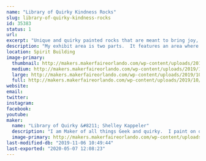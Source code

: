 ```yaml
---
name: "Library of Quirky Kindness Rocks"
slug: library-of-quirky-kindness-rocks
id: 35383
status: 1
url: 
excerpt: "Unique and quirky painted rocks that are meant to bring joy, pass on to a friend as a random act as kindness or share with a loved one.  Find one that matches your personality!"
description: "My exhibit area is two parts.  It features an area where I display my Kindness Rocks and products I use to make them.  I share techniques on how to work with stone, what types of mediums work with a porous canvas and types of sealer.  I provide another area where families can \"Make N Take\" their own kindness rocks.  They can stop and paint a rock, using paint pens and markers."
location: Spirit Building
image-primary:
  thumbnail: http://makers.makerfaireorlando.com/wp-content/uploads/2019/10/IMG_5432-150x150.jpg
  medium: http://makers.makerfaireorlando.com/wp-content/uploads/2019/10/IMG_5432-300x225.jpg
  large: http://makers.makerfaireorlando.com/wp-content/uploads/2019/10/IMG_5432-1024x768.jpg
  full: http://makers.makerfaireorlando.com/wp-content/uploads/2019/10/IMG_5432.jpg
website: 
email: 
twitter: 
instagram: 
facebook: 
youtube: 
maker:
  name: "Library of Quirky &#8211; Shelley Kappeler"
  description: "I am Maker of all things Geek and quirky.  I paint on quarry stone using a wide variety of mediums: POSCA paint pens, Chameleon Alcohol Ink Blenders, and Derwent Inktense. Marrying these products together gives my work a unique folk art feel, so you see each item is handmade and not manufactured.  I am a longtime FIRST Robotics coach and LEGO enthusiast and member of the Greater Florida LEGO Users Group.  Stop by and meet and MAKE with me!"
  image-primary: http://makers.makerfaireorlando.com/wp-content/uploads/2019/07/Screen-Shot-2019-07-29-at-8.31.06-AM.png
last-modified-db: "2019-11-06 10:49:44"
last-exported: "2020-05-07 12:08:23"
---
```


